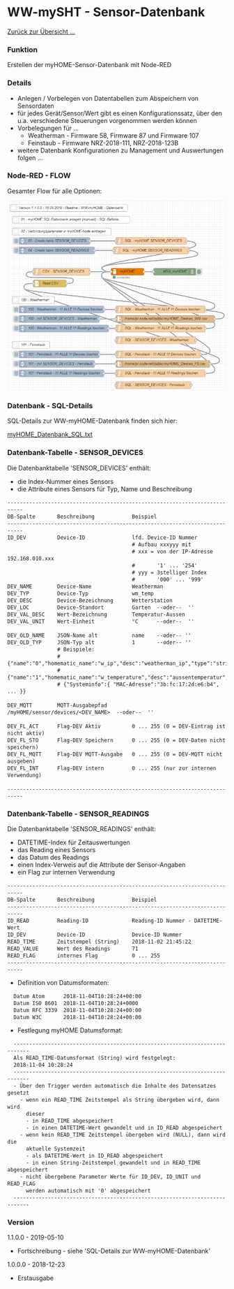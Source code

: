 # WW-mySHT - Sensor-Datenbank

[Zurück zur Übersicht ...](../README.md)

### Funktion

Erstellen der myHOME-Sensor-Datenbank mit Node-RED

### Details

- Anlegen / Vorbelegen von Datentabellen zum Abspeichern von Sensordaten
- für jedes Gerät/Sensor/Wert gibt es einen Konfigurationssatz, über den u.a. verschiedene Steuerungen vorgenommen werden können
- Vorbelegungen für ...
  - Weatherman - Firmware 58, Firmware 87 und Firmware 107
  - Feinstaub  - Firmware NRZ-2018-111, NRZ-2018-123B
- weitere Datenbank Konfigurationen zu Management und Auswertungen folgen ...

### Node-RED - FLOW

Gesamter Flow für alle Optionen:

![Node-RED - FLOW -  WW-myHOME - Datenbank](./img/NodeRED_FLOW_Datenbank_1.1.jpg)

### Datenbank - SQL-Details

SQL-Details zur WW-myHOME-Datenbank finden sich hier:

[myHOME_Datenbank_SQL.txt](./bin/myHOME_Datenbank_SQL.txt)

### Datenbank-Tabelle - SENSOR_DEVICES

Die Datenbanktabelle 'SENSOR_DEVICES' enthält:
- die Index-Nummer eines Sensors
- die Attribute eines Sensors für Typ, Name und Beschreibung

```
---------------------------------------------------------------------------
DB-Spalte       Beschreibung            Beispiel
---------------------------------------------------------------------------
ID_DEV          Device-ID               lfd. Device-ID Nummer
                                        # Aufbau xxxyyy mit
                                        # xxx = von der IP-Adresse 192.168.010.xxx
                                        #       '1' ... '254'
                                        # yyy = 3stelliger Index
                                        #       '000' ... '999'
DEV_NAME        Device-Name             Weatherman
DEV_TYP         Device-Typ              wm_temp
DEV_DESC        Device-Bezeichnung      Wetterstation
DEV_LOC         Device-Standort         Garten  --oder--  ''
DEV_VAL_DESC    Wert-Bezeichnung        Temperatur-Aussen
DEV_VAL_UNIT    Wert-Einheit            °C      --oder--  ''

DEV_OLD_NAME    JSON-Name alt           name    --oder-- ''
DEV_OLD_TYP     JSON-Typ alt            1       --oder-- ''
                # Beispiele:
                # {"name":"0","homematic_name":"w_ip","desc":"weatherman_ip","type":"string","unit":"","value":"192.168.0.100"},
                # {"name":"1","homematic_name":"w_temperature","desc":"aussentemperatur","type":"number","unit":"gradC","value":13.5},
                # {"Systeminfo":{ "MAC-Adresse":"3b:fc:17:2d:e6:b4", ... }}

DEV_MQTT        MQTT-Ausgabepfad        /myHOME/sensor/devices/<DEV_NAME>  --oder--  ''                                        

DEV_FL_ACT      Flag-DEV Aktiv          0 ... 255 (0 = DEV-Eintrag ist nicht aktiv)
DEV_FL_STO      Flag-DEV Speichern      0 ... 255 (0 = DEV-Daten nicht speichern)
DEV_FL_MQTT     Flag-DEV MQTT-Ausgabe   0 ... 255 (0 = DEV-MQTT nicht ausgeben)
DEV_FL_INT      Flag-DEV intern         0 ... 255 (nur zur internen Verwendung)

---------------------------------------------------------------------------
```

### Datenbank-Tabelle - SENSOR_READINGS

Die Datenbanktabelle 'SENSOR_READINGS' enthält:
- DATETIME-Index für Zeitauswertungen
- das Reading eines Sensors
- das Datum des Readings
- einen Index-Verweis auf die Attribute der Sensor-Angaben
- ein Flag zur internen Verwendung

```
---------------------------------------------------------------------------
DB-Spalte       Beschreibung            Beispiel
---------------------------------------------------------------------------
ID_READ         Reading-ID              Reading-ID Nummer - DATETIME-Wert
ID_DEV          Device-ID               Device-ID Nummer
READ_TIME       Zeitstempel (String)    2018-11-02 21:45:22
READ_VALUE      Wert des Readings       71
READ_FLAG       internes Flag           0 ... 255
---------------------------------------------------------------------------
```

- Definition von Datumsformaten:
```
  Datum Atom      2018-11-04T10:28:24+00:00  
  Datum ISO 8601  2018-11-04T10:28:24+0000  
  Datum RFC 3339  2018-11-04T10:28:24+00:00  
  Datum W3C       2018-11-04T10:28:24+00:00
```

- Festlegung myHOME Datumsformat:
```
  ---------------------------------------------------------------------------
  Als READ_TIME-Datumsformat (String) wird festgelegt:
  2018-11-04 10:28:24
  ---------------------------------------------------------------------------
  - Über den Trigger werden automatisch die Inhalte des Datensatzes gesetzt
    - wenn ein READ_TIME Zeitstempel als String übergeben wird, dann wird
      dieser
      - in READ_TIME abgespeichert
      - in einen DATETIME-Wert gewandelt und in ID_READ abgespeichert
    - wenn kein READ_TIME Zeitstempel übergeben wird (NULL), dann wird die
      aktuelle Systemzeit
      - als DATETIME-Wert in ID_READ abgespeichert
      - in einen String-Zeitstempel gewandelt und in READ_TIME abgespeichert
    - nicht übergebene Parameter Werte für ID_DEV, ID_UNIT und READ_FLAG
      werden automatisch mit '0' abgespeichert
  ---------------------------------------------------------------------------
```

### Version

1.1.0.0 - 2019-05-10
- Fortschreibung - siehe 'SQL-Details zur WW-myHOME-Datenbank'

1.0.0.0 - 2018-12-23
- Erstausgabe
